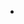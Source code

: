 - <!--yml

- 分类：未分类

- 日期：2024-05-18 02:14:21

-->

# - 谦卑的市场学生：COVID 恢复？

> 来源：[`humblestudentofthemarkets.blogspot.com/2020/07/a-covid-recovery.html#0001-01-01`](https://humblestudentofthemarkets.blogspot.com/2020/07/a-covid-recovery.html#0001-01-01)

- **周中市场更新**

- 市场因 Moderna 疫苗试验传来好消息而呈现出风险偏好。尽管医疗股的相对表现在过去几周内并没有太大起色，但它们最近确实吸引了一些买盘。

- 此外，周期性股票也因对后疫情世界的希望而有所提振。

- 这是 COVID 恢复的开始吗？我分析了疫苗开发周围的问题，并提供了评估的框架。

- 完整文章可以找到

- [点击这里](https://humblestudentofthemarkets.com/2020/07/15/a-covid-recovery/)

- 。
